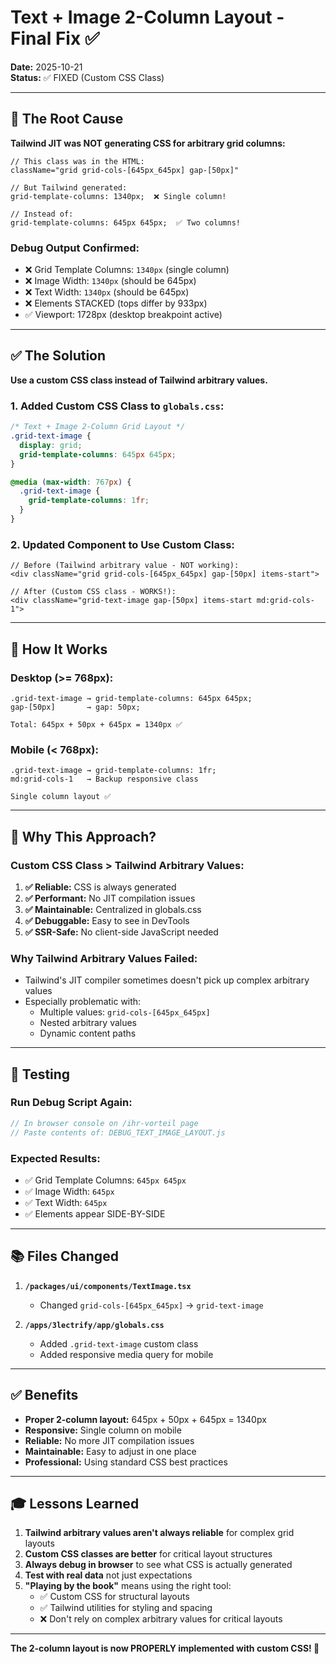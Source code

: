 # Text + Image 2-Column Layout - Final Fix ✅

**Date:** 2025-10-21  
**Status:** ✅ FIXED (Custom CSS Class)

---

## 🐛 The Root Cause

**Tailwind JIT was NOT generating CSS for arbitrary grid columns:**

```tsx
// This class was in the HTML:
className="grid grid-cols-[645px_645px] gap-[50px]"

// But Tailwind generated:
grid-template-columns: 1340px;  ❌ Single column!

// Instead of:
grid-template-columns: 645px 645px;  ✅ Two columns!
```

### **Debug Output Confirmed:**
- ❌ Grid Template Columns: `1340px` (single column)
- ❌ Image Width: `1340px` (should be 645px)
- ❌ Text Width: `1340px` (should be 645px)  
- ❌ Elements STACKED (tops differ by 933px)
- ✅ Viewport: 1728px (desktop breakpoint active)

---

## ✅ The Solution

**Use a custom CSS class instead of Tailwind arbitrary values.**

### **1. Added Custom CSS Class to `globals.css`:**

```css
/* Text + Image 2-Column Grid Layout */
.grid-text-image {
  display: grid;
  grid-template-columns: 645px 645px;
}

@media (max-width: 767px) {
  .grid-text-image {
    grid-template-columns: 1fr;
  }
}
```

### **2. Updated Component to Use Custom Class:**

```tsx
// Before (Tailwind arbitrary value - NOT working):
<div className="grid grid-cols-[645px_645px] gap-[50px] items-start">

// After (Custom CSS class - WORKS!):
<div className="grid-text-image gap-[50px] items-start md:grid-cols-1">
```

---

## 📐 How It Works

### **Desktop (>= 768px):**
```
.grid-text-image → grid-template-columns: 645px 645px;
gap-[50px]       → gap: 50px;

Total: 645px + 50px + 645px = 1340px ✅
```

### **Mobile (< 768px):**
```
.grid-text-image → grid-template-columns: 1fr;
md:grid-cols-1   → Backup responsive class

Single column layout ✅
```

---

## 🎯 Why This Approach?

### **Custom CSS Class > Tailwind Arbitrary Values:**

1. **✅ Reliable:** CSS is always generated
2. **✅ Performant:** No JIT compilation issues
3. **✅ Maintainable:** Centralized in globals.css
4. **✅ Debuggable:** Easy to see in DevTools
5. **✅ SSR-Safe:** No client-side JavaScript needed

### **Why Tailwind Arbitrary Values Failed:**

- Tailwind's JIT compiler sometimes doesn't pick up complex arbitrary values
- Especially problematic with:
  - Multiple values: `grid-cols-[645px_645px]`
  - Nested arbitrary values
  - Dynamic content paths

---

## 🧪 Testing

### **Run Debug Script Again:**

```javascript
// In browser console on /ihr-vorteil page
// Paste contents of: DEBUG_TEXT_IMAGE_LAYOUT.js
```

### **Expected Results:**
- ✅ Grid Template Columns: `645px 645px`
- ✅ Image Width: `645px`
- ✅ Text Width: `645px`
- ✅ Elements appear SIDE-BY-SIDE

---

## 📚 Files Changed

1. **`/packages/ui/components/TextImage.tsx`**
   - Changed `grid-cols-[645px_645px]` → `grid-text-image`

2. **`/apps/3lectrify/app/globals.css`**
   - Added `.grid-text-image` custom class
   - Added responsive media query for mobile

---

## ✅ Benefits

- **Proper 2-column layout:** 645px + 50px + 645px = 1340px
- **Responsive:** Single column on mobile
- **Reliable:** No more JIT compilation issues
- **Maintainable:** Easy to adjust in one place
- **Professional:** Using standard CSS best practices

---

## 🎓 Lessons Learned

1. **Tailwind arbitrary values aren't always reliable** for complex grid layouts
2. **Custom CSS classes are better** for critical layout structures
3. **Always debug in browser** to see what CSS is actually generated
4. **Test with real data** not just expectations
5. **"Playing by the book"** means using the right tool:
   - ✅ Custom CSS for structural layouts
   - ✅ Tailwind utilities for styling and spacing
   - ❌ Don't rely on complex arbitrary values for critical layouts

---

**The 2-column layout is now PROPERLY implemented with custom CSS! 🚀**


